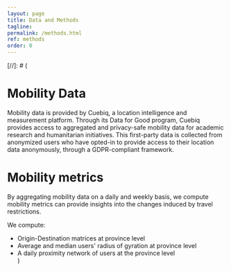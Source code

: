 ```yaml
---
layout: page
title: Data and Methods
tagline:
permalink: /methods.html
ref: methods
order: 0
---
```

[//]: # (

# Mobility Data

Mobility data is provided by Cuebiq, a location intelligence and measurement platform. Through its Data for Good program, Cuebiq provides access to aggregated and privacy-safe mobility data for academic research and humanitarian initiatives. This first-party data is collected from anonymized users who have opted-in to provide access to their location data anonymously, through a GDPR-compliant framework.

# Mobility metrics

By aggregating mobility data on a daily and weekly basis, we compute mobility metrics can provide insights into the changes induced by travel restrictions.

We compute:
* Origin-Destination matrices at province level
* Average and median users' radius of gyration at province level
* A daily proximity network of users at the province level  
)
